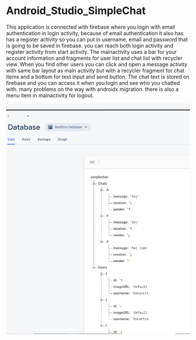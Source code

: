 # Android_Studio_SimpleChat

This application is connected with firebase where you login with email authentication in login activity, because of email authentication it also has has a register activity so you can put in username, email and password that is going to be saved in firebase. you can reach both login activity and register activity from start activity. The mainactivity uses a bar for your account information and fragments for user list and chat list with recycler view. When you find other users you can click and open a message activity with same bar layout as main activity but with a recycler fragment for chat items and a bottom for text input and send button. The chat text is stored on firebase and you can access it when you login and see who you chatted with. many problems on the way with androidx migration. there is also a menu item in mainactivity for logout. 

![](images/simplechatdatabase.png)
